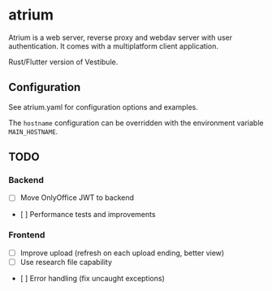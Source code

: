 # atrium

Atrium is a web server, reverse proxy and webdav server with user authentication. It comes with a multiplatform client application.

Rust/Flutter version of Vestibule.

## Configuration

See atrium.yaml for configuration options and examples.

The `hostname` configuration can be overridden with the environment variable `MAIN_HOSTNAME`.

## TODO

### Backend

- [ ] Move OnlyOffice JWT to backend
- [ ] Performance tests and improvements

### Frontend

- [ ] Improve upload (refresh on each upload ending, better view)
- [ ] Use research file capability
- [ ] Error handling (fix uncaught exceptions)
